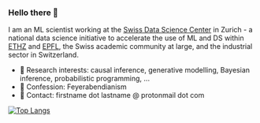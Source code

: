 ### Hello there 👋

I am an ML scientist working at the [Swiss Data Science Center](https://datascience.ch/) in Zurich - a national data science initiative to accelerate the use of ML and DS within [ETHZ](https://ethz.ch/en.html) and [EPFL](https://www.epfl.ch/en/), the Swiss academic community at large, and the industrial sector in Switzerland.

- 🔭 Research interests: causal inference, generative modelling, Bayesian inference, probabilistic programming, ...
- 🌱 Confession: Feyerabendianism
- 👋 Contact: firstname dot lastname @ protonmail dot com

[![Top Langs](https://github-readme-stats.vercel.app/api/top-langs/?username=dirmeier&layout=compact&theme=graywhite&hide=TypeScript,jupyter%20notebook,CSS,html,Fortran,TeX,Objective-C,coffeescript,R,Java&langs_count=6)]()
